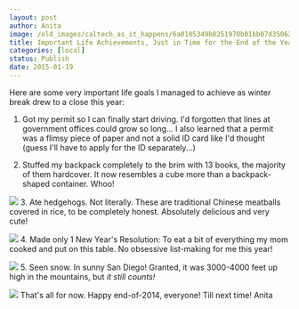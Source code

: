 ```yaml
---
layout: post
author: Anita
image: /old_images/caltech_as_it_happens/6a0105349b8251970b01bb07d35062970d.jpg
title: Important Life Achievements, Just in Time for the End of the Year
categories: [local]
status: Publish
date: 2015-01-19
---
```


Here are some very important life goals I managed to achieve as winter break drew to a close this year:
1. Got my permit so I can finally start driving. I'd forgotten that lines at government offices could grow so long... I also learned that a permit was a flimsy piece of paper and not a solid ID card like I'd thought (guess I'll have to apply for the ID separately...)

2. Stuffed my backpack completely to the brim with 13 books, the majority of them hardcover. It now resembles a cube more than a backpack-shaped container. Whoo!


![](/old_images/caltech_as_it_happens/6a0105349b8251970b01b8d0b8c0c7970c.jpg)
3. Ate hedgehogs. Not literally. These are traditional Chinese meatballs covered in rice, to be completely honest. Absolutely delicious and very cute!


![](/old_images/caltech_as_it_happens/6a0105349b8251970b01bb07d3506d970d.jpg)
4. Made only 1 New Year's Resolution: To eat a bit of everything my mom cooked and put on this table. No obsessive list-making for me this year!


![](/old_images/caltech_as_it_happens/6a0105349b8251970b01b8d0b8c0e1970c.jpg)
5. Seen snow. In sunny San Diego! Granted, it was 3000-4000 feet up high in the mountains, but *it still counts!*


![](/old_images/caltech_as_it_happens/6a0105349b8251970b01b8d0b8c0ec970c.jpg)
That's all for now. Happy end-of-2014, everyone! Till next time!
Anita

